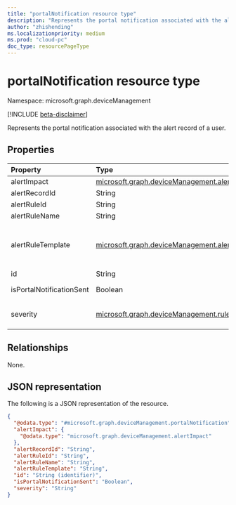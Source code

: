 ```yaml
---
title: "portalNotification resource type"
description: "Represents the portal notification associated with the alert record of a user."
author: "zhishending"
ms.localizationpriority: medium
ms.prod: "cloud-pc"
doc_type: resourcePageType
---
```


# portalNotification resource type

Namespace: microsoft.graph.deviceManagement

[!INCLUDE [beta-disclaimer](../../includes/beta-disclaimer.md)]

Represents the portal notification associated with the alert record of a user.

## Properties

|Property|Type|Description|
|:---|:---|:---|
|alertImpact|[microsoft.graph.deviceManagement.alertImpact](../resources/devicemanagement-alertimpact.md)|The associated alert impact.|
|alertRecordId|String|The associated alert record ID.|
|alertRuleId|String|The associated alert rule ID.|
|alertRuleName|String|The associated alert rule name.|
|alertRuleTemplate|[microsoft.graph.deviceManagement.alertRuleTemplate](../resources/devicemanagement-alertrule.md#alertruletemplate-values)|The associated alert rule template. The possible values are: `cloudPcProvisionScenario`, `cloudPcImageUploadScenario`, `cloudPcOnPremiseNetworkConnectionCheckScenario`, `unknownFutureValue`.|
|id|String|The unique identifier for the portal notification.|
|isPortalNotificationSent|Boolean|`true` if the portal notification has already been sent to the user; `false` otherwise.|
|severity|[microsoft.graph.deviceManagement.ruleSeverityType](../resources/devicemanagement-alertrule.md#ruleseveritytype-values)|The associated alert rule severity. The possible values are: `unknown`, `informational`, `warning`, `critical`, `unknownFutureValue`.|

## Relationships

None.

## JSON representation

The following is a JSON representation of the resource.
<!-- {
  "blockType": "resource",
  "@odata.type": "microsoft.graph.deviceManagement.portalNotification"
}
-->
``` json
{
  "@odata.type": "#microsoft.graph.deviceManagement.portalNotification",
  "alertImpact": {
    "@odata.type": "microsoft.graph.deviceManagement.alertImpact"
  },
  "alertRecordId": "String",
  "alertRuleId": "String",
  "alertRuleName": "String",
  "alertRuleTemplate": "String",
  "id": "String (identifier)",
  "isPortalNotificationSent": "Boolean",
  "severity": "String"
}
```
